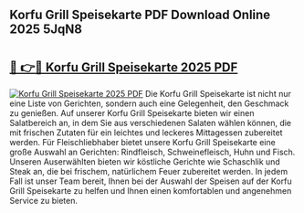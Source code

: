 ## Korfu Grill Speisekarte PDF Download Online 2025 5JqN8

# <h2><a href="http://gc8ouo.nevu.top/?p=Korfu+Grill+Speisekarte">🔗 👉🔴 Korfu Grill Speisekarte 2025 PDF</a></h2>

[![Korfu Grill Speisekarte 2025 PDF](https://i.imgur.com/dBaPXMq.png)](http://gc8ouo.nevu.top/?p=Korfu+Grill+Speisekarte)
Die Korfu Grill Speisekarte ist nicht nur eine Liste von Gerichten, sondern auch eine Gelegenheit, den Geschmack zu genießen. Auf unserer Korfu Grill Speisekarte bieten wir einen Salatbereich an, in dem Sie aus verschiedenen Salaten wählen können, die mit frischen Zutaten für ein leichtes und leckeres Mittagessen zubereitet werden. Für Fleischliebhaber bietet unsere Korfu Grill Speisekarte eine große Auswahl an Gerichten: Rindfleisch, Schweinefleisch, Huhn und Fisch. Unseren Auserwählten bieten wir köstliche Gerichte wie Schaschlik und Steak an, die bei frischem, natürlichem Feuer zubereitet werden. In jedem Fall ist unser Team bereit, Ihnen bei der Auswahl der Speisen auf der Korfu Grill Speisekarte zu helfen und Ihnen einen komfortablen und angenehmen Service zu bieten.

